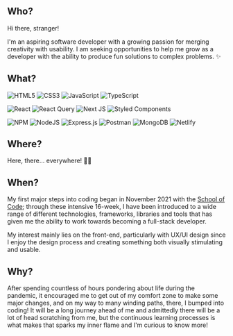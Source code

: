 
## Who?
Hi there, stranger! 

I'm an aspiring software developer with a growing passion for merging creativity with usability. I am seeking opportunities to help me grow as a developer with the ability to produce fun solutions to complex problems. ✨

## What?

![HTML5](https://img.shields.io/badge/html5-%23E34F26.svg?style=for-the-badge&logo=html5&logoColor=white) 
![CSS3](https://img.shields.io/badge/css3-%231572B6.svg?style=for-the-badge&logo=css3&logoColor=white) 
![JavaScript](https://img.shields.io/badge/javascript-%23323330.svg?style=for-the-badge&logo=javascript&logoColor=%23F7DF1E) 
![TypeScript](https://img.shields.io/badge/typescript-%23007ACC.svg?style=for-the-badge&logo=typescript&logoColor=white) 

![React](https://img.shields.io/badge/react-%2320232a.svg?style=for-the-badge&logo=react&logoColor=%2361DAFB) 
![React Query](https://img.shields.io/badge/-React%20Query-FF4154?style=for-the-badge&logo=react%20query&logoColor=white)
![Next JS](https://img.shields.io/badge/Next-black?style=for-the-badge&logo=next.js&logoColor=white) 
![Styled Components](https://img.shields.io/badge/styled--components-DB7093?style=for-the-badge&logo=styled-components&logoColor=white) 

![NPM](https://img.shields.io/badge/NPM-%23000000.svg?style=for-the-badge&logo=npm&logoColor=white) 
![NodeJS](https://img.shields.io/badge/node.js-6DA55F?style=for-the-badge&logo=node.js&logoColor=white) 
![Express.js](https://img.shields.io/badge/express.js-%23404d59.svg?style=for-the-badge&logo=express&logoColor=%2361DAFB) 
![Postman](https://img.shields.io/badge/Postman-FF6C37?style=for-the-badge&logo=postman&logoColor=white) 
![MongoDB](https://img.shields.io/badge/MongoDB-%234ea94b.svg?style=for-the-badge&logo=mongodb&logoColor=white) 
![Netlify](https://img.shields.io/badge/netlify-%23000000.svg?style=for-the-badge&logo=netlify&logoColor=#00C7B7) 


## Where?

Here, there... everywhere! 😶‍🌫️

## When?

My first major steps into coding began in November 2021 with the [School of Code](https://github.com/SchoolOfCode); through these intensive 16-week, I have been introduced to a wide range of different technologies, frameworks, libraries and tools that has given me the ability to work towards becoming a full-stack developer.

My interest mainly lies on the front-end, particularly with UX/UI design since I enjoy the design process and creating something both visually stimulating and usable. 

## Why?

After spending countless of hours pondering about life during the pandemic, it encouraged me to get out of my comfort zone to make some major changes, and on my way to many winding paths, there, I bumped into coding! It will be a long journey ahead of me and admittedly there will be a lot of head scratching from me, but the continuous learning processes is what makes that sparks my inner flame and I'm curious to know more!
